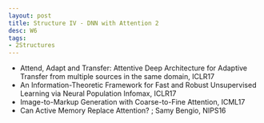 ```yaml
---
layout: post
title: Structure IV - DNN with Attention 2
desc: W6
tags:
- 2Structures
---
```



* Attend, Adapt and Transfer: Attentive Deep Architecture for Adaptive
Transfer from multiple sources in the same domain, ICLR17
* An Information-Theoretic Framework for Fast and Robust Unsupervised
Learning via Neural Population Infomax, ICLR17
* Image-to-Markup Generation with Coarse-to-Fine Attention, ICML17
* Can Active Memory Replace Attention? ; Samy Bengio, NIPS16

